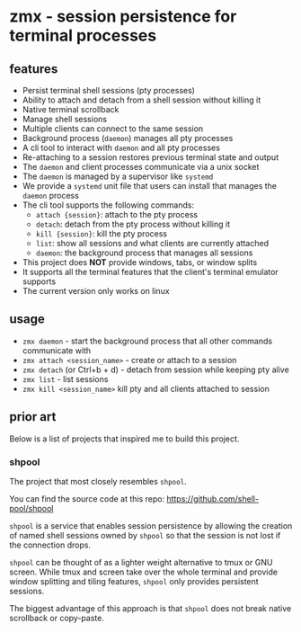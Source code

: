 # zmx - session persistence for terminal processes

## features

- Persist terminal shell sessions (pty processes)
- Ability to attach and detach from a shell session without killing it
- Native terminal scrollback
- Manage shell sessions
- Multiple clients can connect to the same session
- Background process (`daemon`) manages all pty processes
- A cli tool to interact with `daemon` and all pty processes
- Re-attaching to a session restores previous terminal state and output
- The `daemon` and client processes communicate via a unix socket
- The `daemon` is managed by a supervisor like `systemd`
- We provide a `systemd` unit file that users can install that manages the `daemon` process
- The cli tool supports the following commands:
    - `attach {session}`: attach to the pty process
    - `detach`: detach from the pty process without killing it
    - `kill {session}`: kill the pty process
    - `list`: show all sessions and what clients are currently attached
    - `daemon`: the background process that manages all sessions
- This project does **NOT** provide windows, tabs, or window splits
- It supports all the terminal features that the client's terminal emulator supports
- The current version only works on linux

## usage

- `zmx daemon` - start the background process that all other commands communicate with
- `zmx attach <session_name>` - create or attach to a session
- `zmx detach` (or Ctrl+b + d) - detach from session while keeping pty alive
- `zmx list` - list sessions
- `zmx kill <session_name>` kill pty and all clients attached to session

## prior art

Below is a list of projects that inspired me to build this project.

### shpool

The project that most closely resembles `shpool`.

You can find the source code at this repo: https://github.com/shell-pool/shpool

`shpool` is a service that enables session persistence by allowing the creation of named shell sessions owned by `shpool` so that the session is not lost if the connection drops.

`shpool` can be thought of as a lighter weight alternative to tmux or GNU screen. While tmux and screen take over the whole terminal and provide window splitting and tiling features, `shpool` only provides persistent sessions.

The biggest advantage of this approach is that `shpool` does not break native scrollback or copy-paste.
